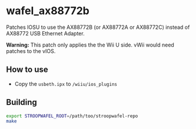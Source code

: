 # wafel_ax88772b
Patches IOSU to use the AX88772B (or AX88772A or AX88772C) instead of AX88772 USB Ethernet Adapter.

**Warning:** This patch only applies the the Wii U side. vWii would need patches to the vIOS.



## How to use

- Copy the `usbeth.ipx` to `/wiiu/ios_plugins`

## Building

```bash
export STROOPWAFEL_ROOT=/path/too/stroopwafel-repo
make
```

## 
